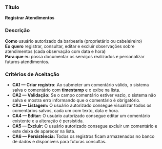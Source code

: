 ### Título
**Registrar Atendimentos**

### Descrição
**Como** usuário autorizado da barbearia (proprietário ou cabeleireiro)  
**Eu quero** registrar, consultar, editar e excluir observações sobre atendimentos (cada observação com data e hora)  
**Para que** eu possa documentar os serviços realizados e personalizar futuros atendimentos.

### Critérios de Aceitação
- **CA1 — Criar registro:** Ao submeter um comentário válido, o sistema salva o comentário com **timestamp** e o exibe na lista.  
- **CA2 — Validação:** Se o campo comentário estiver vazio, o sistema não salva e mostra erro informando que o comentário é obrigatório.  
- **CA3 — Listagem:** O usuário autorizado consegue visualizar todos os comentários salvos, cada um com texto, data e hora.  
- **CA4 — Editar:** O usuário autorizado consegue editar um comentário existente e a alteração é persistida.  
- **CA5 — Excluir:** O usuário autorizado consegue excluir um comentário e este deixa de aparecer na lista.   
- **CA6 — Persistência:** Todos os registros ficam armazenados no banco de dados e disponíveis para futuras consultas.

